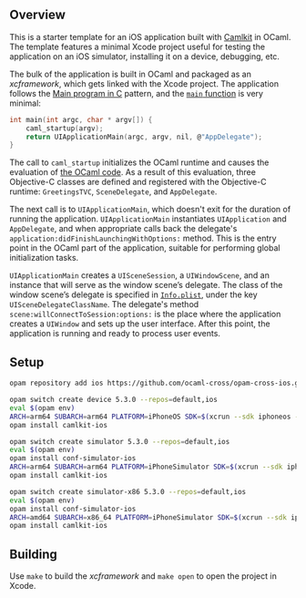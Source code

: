 ## Overview

This is a starter template for an iOS application built with
[Camlkit](https://github.com/dboris/camlkit) in OCaml. The template features
a minimal Xcode project useful for testing the application on an iOS
simulator, installing it on a device, debugging, etc.

The bulk of the application is built in OCaml and packaged as an _xcframework_,
which gets linked with the Xcode project. The application follows the
[Main program in C](https://ocaml.org/manual/5.2/intfc.html#ss:main-c) pattern,
and the [`main` function](https://github.com/dboris/camlkit-starter-nostoryboard/blob/master/CamlApp/main.m)
is very minimal:

```c
int main(int argc, char * argv[]) {
    caml_startup(argv);
    return UIApplicationMain(argc, argv, nil, @"AppDelegate");
}
```

The call to `caml_startup` initializes the OCaml runtime and causes the
evaluation of [the OCaml code](https://github.com/dboris/camlkit-starter-nostoryboard/blob/master/CamlLib/CamlLib.ml).
As a result of this evaluation, three Objective-C classes are defined and
registered with the Objective-C runtime: `GreetingsTVC`, `SceneDelegate`,
and `AppDelegate`.

The next call is to `UIApplicationMain`, which doesn't exit for the duration
of running the application. `UIApplicationMain` instantiates `UIApplication`
and `AppDelegate`, and when appropriate calls back the delegate's
`application:didFinishLaunchingWithOptions:` method. This is the
entry point in the OCaml part of the application, suitable for performing
global initialization tasks.

`UIApplicationMain` creates a `UISceneSession`, a `UIWindowScene`, and an
instance that will serve as the window scene’s delegate. The class of the
window scene’s delegate is specified in [`Info.plist`](https://github.com/dboris/camlkit-starter-nostoryboard/blob/master/CamlApp/Info.plist),
under the key `UISceneDelegateClassName`. The delegate's method
`scene:willConnectToSession:options:` is the place where the application
creates a `UIWindow` and sets up the user interface. After this point,
the application is running and ready to process user events.


## Setup

```sh
opam repository add ios https://github.com/ocaml-cross/opam-cross-ios.git

opam switch create device 5.3.0 --repos=default,ios
eval $(opam env)
ARCH=arm64 SUBARCH=arm64 PLATFORM=iPhoneOS SDK=$(xcrun --sdk iphoneos --show-sdk-version) VER=13.0 opam install conf-ios
opam install camlkit-ios

opam switch create simulator 5.3.0 --repos=default,ios
eval $(opam env)
opam install conf-simulator-ios
ARCH=arm64 SUBARCH=arm64 PLATFORM=iPhoneSimulator SDK=$(xcrun --sdk iphonesimulator --show-sdk-version) VER=13.0 opam install conf-ios
opam install camlkit-ios

opam switch create simulator-x86 5.3.0 --repos=default,ios
eval $(opam env)
opam install conf-simulator-ios
ARCH=amd64 SUBARCH=x86_64 PLATFORM=iPhoneSimulator SDK=$(xcrun --sdk iphonesimulator --show-sdk-version) VER=13.0 opam install conf-ios
opam install camlkit-ios
```

## Building

Use `make` to build the _xcframework_ and `make open` to open the project in Xcode.